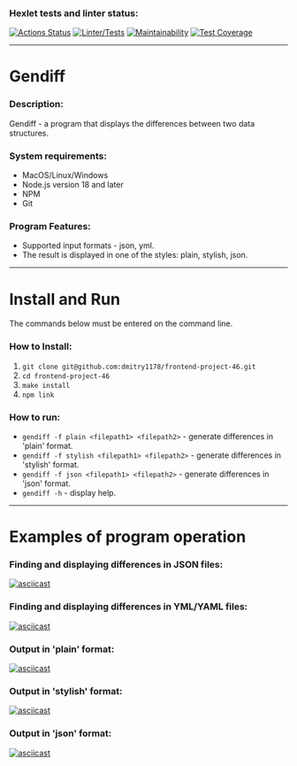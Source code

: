 ### Hexlet tests and linter status:
[![Actions Status](https://github.com/dmitry1178/frontend-project-46/workflows/hexlet-check/badge.svg)](https://github.com/dmitry1178/frontend-project-46/actions)
[![Linter/Tests](https://github.com/dmitry1178/frontend-project-46/actions/workflows/main.yml/badge.svg)](https://github.com/dmitry1178/frontend-project-46/actions/workflows/main.yml)
[![Maintainability](https://api.codeclimate.com/v1/badges/4107b0d042f321bbe78d/maintainability)](https://codeclimate.com/github/dmitry1178/frontend-project-46/maintainability)
[![Test Coverage](https://api.codeclimate.com/v1/badges/4107b0d042f321bbe78d/test_coverage)](https://codeclimate.com/github/dmitry1178/frontend-project-46/test_coverage)
***
# Gendiff
### Description:
Gendiff - a program that displays the differences between two data structures.
### System requirements:
- MacOS/Linux/Windows
- Node.js version 18 and later
- NPM
- Git
### Program Features:
- Supported input formats - json, yml.
- The result is displayed in one of the styles: plain, stylish, json.

***
# Install and Run
The commands below must be entered on the command line.
### How to Install:
1. ```git clone git@github.com:dmitry1178/frontend-project-46.git```
2. ```cd frontend-project-46```
3. ```make install```
4. ```npm link```
### How to run:
- ```gendiff -f plain <filepath1> <filepath2>``` - generate differences in 'plain' format.
- ```gendiff -f stylish <filepath1> <filepath2>``` - generate differences in 'stylish' format.
- ```gendiff -f json <filepath1> <filepath2>``` - generate differences in 'json' format.
- ```gendiff -h``` - display help.
***
# Examples of program operation
### Finding and displaying differences in JSON files:
[![asciicast](https://asciinema.org/a/558823.svg)](https://asciinema.org/a/558823)
### Finding and displaying differences in YML/YAML files:
[![asciicast](https://asciinema.org/a/558845.svg)](https://asciinema.org/a/558845)
### Output in 'plain' format:
[![asciicast](https://asciinema.org/a/559520.svg)](https://asciinema.org/a/559520)
### Output in 'stylish' format:
[![asciicast](https://asciinema.org/a/559521.svg)](https://asciinema.org/a/559521)
### Output in 'json' format:
[![asciicast](https://asciinema.org/a/559522.svg)](https://asciinema.org/a/559522)




